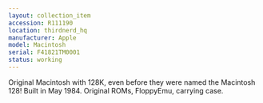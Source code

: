 ```yaml
---
layout: collection_item
accession: R111190
location: thirdnerd_hq
manufacturer: Apple
model: Macintosh
serial: F41821TM0001
status: working
---
```


Original Macintosh with 128K, even before they were named the Macintosh 128! Built in May 1984. Original ROMs, FloppyEmu, carrying case.
